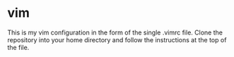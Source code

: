 # vim
This is my vim configuration in the form of the single .vimrc file.
Clone the repository into your home directory and follow the instructions at the top of the file.
